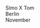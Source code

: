 <!DOCTYPE html>
<html lang="en" dir="ltr">
  <head>
    <meta charset="UTF-8">
    <title>Document</title>
    <link rel="stylesheet" href="style.css">
  </head>
  <body class="flex-container">
    Simo X Tom <br>
    Berlin <br>
    November <br>

  </body>

</html>
